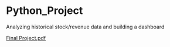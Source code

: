 # Python_Project
Analyzing historical stock/revenue data and building a dashboard

[Final Project.pdf](https://github.com/sanipervez/Python_Project/files/12409798/Final.Project.pdf)
